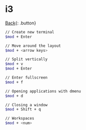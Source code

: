 # i3

[Back](../index.md#i3){: .button}

```sh
// Create new terminal
$mod + Enter

// Move around the layout
$mod + <arrow keys>

// Split vertically
$mod + v
$mod + Enter

// Enter fullscreen
$mod + f

// Opening applications with dmenu
$mod + d

// Closing a window
$mod + Shift + q

// Workspaces
$mod + <num>

```


